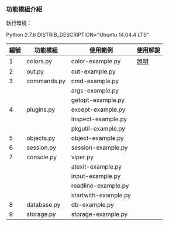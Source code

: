 ### 功能模組介紹

執行環境：

Python 2.7.6
DISTRIB_DESCRIPTION="Ubuntu 14.04.4 LTS"

| 編號  | 功能模組      | 使用範例              | 使用解說  |
|------ |-------------  |---------------------- |---------- |
| 1     | colors.py     | color-example.py      |[說明](colors-description.md)|
| 2     | out.py        | out-example.py        |           |
| 3     | commands.py   | cmd-example.py        |           |
|       |               | args-example.py       |           |
|       |               | getopt-example.py     |           |
| 4     | plugins.py    | except-example.py     |           |
|       |               | inspect-example.py    |           |
|       |               | pkgutil-example.py    |           |
| 5     | objects.py    | object-example.py     |           |
| 6     | session.py    | session-example.py    |           |
| 7     | console.py    | viper.py              |           |
|       |               | atexit-example.py     |           |
|       |               | input-example.py      |           |
|       |               | readline-example.py   |           |
|       |               | startwith-example.py  |           |
| 8     | database.py   | db-example.py         |           |
| 9     | storage.py    | storage-example.py    |           |
